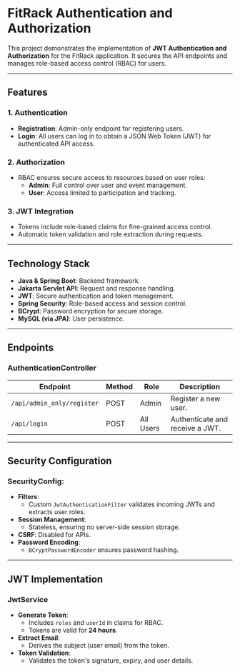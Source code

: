 # FitRack Authentication and Authorization

This project demonstrates the implementation of **JWT Authentication and Authorization** for the FitRack application. It secures the API endpoints and manages role-based access control (RBAC) for users.

---

## Features

### 1. **Authentication**
- **Registration**: Admin-only endpoint for registering users.
- **Login**: All users can log in to obtain a JSON Web Token (JWT) for authenticated API access.

### 2. **Authorization**
- RBAC ensures secure access to resources based on user roles:
  - **Admin**: Full control over user and event management.
  - **User**: Access limited to participation and tracking.

### 3. **JWT Integration**
- Tokens include role-based claims for fine-grained access control.
- Automatic token validation and role extraction during requests.

---

## Technology Stack

- **Java & Spring Boot**: Backend framework.
- **Jakarta Servlet API**: Request and response handling.
- **JWT**: Secure authentication and token management.
- **Spring Security**: Role-based access and session control.
- **BCrypt**: Password encryption for secure storage.
- **MySQL (via JPA)**: User persistence.

---

## Endpoints

### **AuthenticationController**
| Endpoint                  | Method | Role           | Description                                  |
|---------------------------|--------|----------------|----------------------------------------------|
| `/api/admin_only/register`| POST   | Admin          | Register a new user.                        |
| `/api/login`              | POST   | All Users      | Authenticate and receive a JWT.             |

---

## Security Configuration

### **SecurityConfig**:
- **Filters**:
  - Custom `JwtAuthenticationFilter` validates incoming JWTs and extracts user roles.
- **Session Management**:
  - Stateless, ensuring no server-side session storage.
- **CSRF**: Disabled for APIs.
- **Password Encoding**:
  - `BCryptPasswordEncoder` ensures password hashing.

---

## JWT Implementation

### **JwtService**
- **Generate Token**:
  - Includes `roles` and `userId` in claims for RBAC.
  - Tokens are valid for **24 hours**.
- **Extract Email**:
  - Derives the subject (user email) from the token.
- **Token Validation**:
  - Validates the token's signature, expiry, and user details.




